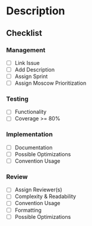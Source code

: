 # Description

## Checklist

### Management

- [ ] Link Issue
- [ ] Add Description
- [ ] Assign Sprint
- [ ] Assign Moscow Prioritization

### Testing

- [ ] Functionality
- [ ] Coverage >= 80%

### Implementation

- [ ] Documentation
- [ ] Possible Optimizations
- [ ] Convention Usage

### Review

- [ ] Assign Reviewer(s)
- [ ] Complexity & Readability
- [ ] Convention Usage
- [ ] Formatting
- [ ] Possible Optimizations
